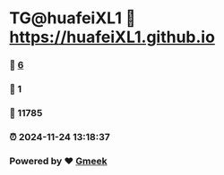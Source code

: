 # TG@huafeiXL1 :link: https://huafeiXL1.github.io 
### :page_facing_up: [6](https://huafeiXL1.github.io/tag.html) 
### :speech_balloon: 1 
### :hibiscus: 11785 
### :alarm_clock: 2024-11-24 13:18:37 
### Powered by :heart: [Gmeek](https://github.com/Meekdai/Gmeek)
